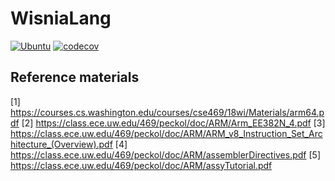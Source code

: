# WisniaLang

[![Ubuntu](https://github.com/belijzajac/WisniaLang/actions/workflows/ubuntu.yml/badge.svg?branch=master)](https://github.com/belijzajac/WisniaLang/actions/workflows/ubuntu.yml)
[![codecov](https://codecov.io/gh/belijzajac/WisniaLang/branch/master/graph/badge.svg?token=SN5094ZY23)](https://codecov.io/gh/belijzajac/WisniaLang)

## Reference materials

[1] https://courses.cs.washington.edu/courses/cse469/18wi/Materials/arm64.pdf
[2] https://class.ece.uw.edu/469/peckol/doc/ARM/Arm_EE382N_4.pdf
[3] https://class.ece.uw.edu/469/peckol/doc/ARM/ARM_v8_Instruction_Set_Architecture_(Overview).pdf
[4] https://class.ece.uw.edu/469/peckol/doc/ARM/assemblerDirectives.pdf
[5] https://class.ece.uw.edu/469/peckol/doc/ARM/assyTutorial.pdf
